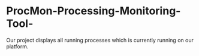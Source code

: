 # ProcMon-Processing-Monitoring-Tool-
Our project displays all running processes which is currently running on our platform.
